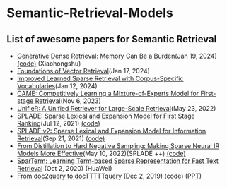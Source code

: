 # Semantic-Retrieval-Models
List of awesome papers for Semantic Retrieval
----
- [Generative Dense Retrieval: Memory Can Be a Burden](https://arxiv.org/abs/2401.10487)(Jan 19, 2024)[(code)](https://github.com/ypw0102/GDR) (Xiaohongshu)
- [Foundations of Vector Retrieval](https://arxiv.org/abs/2401.09350)(Jan 17, 2024)
- [Improved Learned Sparse Retrieval with Corpus-Specific Vocabularies](https://arxiv.org/abs/2401.06703)(Jan 12, 2024)
- [CAME: Competitively Learning a Mixture-of-Experts Model for First-stage Retrieval](https://arxiv.org/abs/2311.02834)(Nov 6, 2023)
- [UnifieR: A Unified Retriever for Large-Scale Retrieval](https://arxiv.org/abs/2205.11194)(May 23, 2022)
- [SPLADE: Sparse Lexical and Expansion Model for First Stage Ranking](https://arxiv.org/abs/2107.05720)(Jul 12, 2021)    [(code)](https://github.com/naver/splade/tree/main?tab=readme-ov-file)
- [SPLADE v2: Sparse Lexical and Expansion Model for Information Retrieval](https://arxiv.org/abs/2109.10086)(Sep 21, 2021)    [(code)](https://github.com/naver/splade/tree/main?tab=readme-ov-file)
- [From Distillation to Hard Negative Sampling: Making Sparse Neural IR Models More Effective](https://arxiv.org/abs/2205.04733)(May 10, 2022)(SPLADE ++)    [(code)](https://github.com/naver/splade/tree/main?tab=readme-ov-file)
- [SparTerm: Learning Term-based Sparse Representation for Fast Text Retrieval](https://arxiv.org/abs/2010.00768) (Oct 2, 2020) (HuaWei)
- [From doc2query to docTTTTTquery](https://cs.uwaterloo.ca/~jimmylin/publications/Nogueira_Lin_2019_docTTTTTquery-v2.pdf) (Dec 2, 2019)  [(code)](https://github.com/castorini/docTTTTTquery) [(PPT)](https://liuquncn.github.io/talks/20210602-BAAI-IR-Forum/SparTerm%20Learning%20Term-based%20Sparse%20Representation.pdf)
